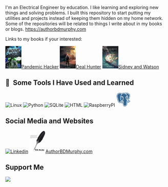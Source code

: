 I'm an Electrical Engineer by education. I like learning and exploring new things and solving problems. I built this repository to start putting my utilities and projects instead of keeping them hidden on my home network. 
Some of the repositories will be related to things I write about in my books or blogs.
https://authorbdmurphy.com

Links to my books if your interested:
<p align="left">
   <a href="https://books2read.com/u/4j5Jxj">
      <img alt="Pandemic Hacker" width="50" height="70" src="https://github.com/bdmurphy73/bdmurphy73/blob/main/FiveStarPH_400x600.png">Pandemic Hacker</a>
  <a href="https://books2read.com/u/3LxrVN"> 
   <img alt="Deal Hunter" width="50" height="70" src="https://github.com/bdmurphy73/bdmurphy73/blob/main/DealHunterCoverFinished_400x640.jpg">Deal Hunter</a>
  <a href="https://books2read.com/u/3y6QDv">
   <img alt="Sidney and Watson" width="50" height="70" src="https://github.com/bdmurphy73/bdmurphy73/blob/main/SW-FrontCover_400x640.jpg">Sidney and Watson</a>
  </p>
  
<h2> 🚀 &nbsp;Some Tools I Have Used and Learned</h2>
<p align="left">
  <img src="https://cdn.jsdelivr.net/gh/devicons/devicon@latest/icons/linux/linux-original.svg" alt="Linux" width="45" height="45" />
  <img src="https://cdn.jsdelivr.net/gh/devicons/devicon@latest/icons/python/python-original.svg" alt="Python" width="45" height="45" />
  <img src="https://cdn.jsdelivr.net/gh/devicons/devicon@latest/icons/sqlite/sqlite-original.svg" alt="SQLite" width="45" height="45" />
  <img src="https://cdn.jsdelivr.net/gh/devicons/devicon@latest/icons/html5/html5-original-wordmark.svg" alt="HTML" width="45" height="45" />
  <img src="https://cdn.jsdelivr.net/gh/devicons/devicon@latest/icons/raspberrypi/raspberrypi-original.svg" alt="RaspberryPI" width="45" height="45" />
  <img src="https://github.com/devicons/devicon/blob/v2.16.0/icons/postgresql/postgresql-plain.svg" alt="Postgresql" width="45" height="45" />          
          
          
</p>

<h2>Social Media and Websites</h2>
<p align="left">
      <a href="https://www.linkedin.com/in/bryan-murphy">
         <img alt="Linkedin" width="45" height="45" src="https://cdn.jsdelivr.net/gh/devicons/devicon@latest/icons/linkedin/linkedin-original.svg"></a>
      <a href="https://authorbdmurphy.com">
         <img alt="AuthorBDMurphy.com" width="50" height="70" src="https://github.com/bdmurphy73/bdmurphy73/blob/main/BDMurphy_Logo_Quil2.png">AuthorBDMurphy.com</a>
</p>
   <h2>Support Me</h2>
   <p align="left">
       <a href="https://www.buymeacoffee.com/authorp"><img src="https://cdn.buymeacoffee.com/buttons/v2/default-yellow.png" width="150"/></a>
</p>
          
